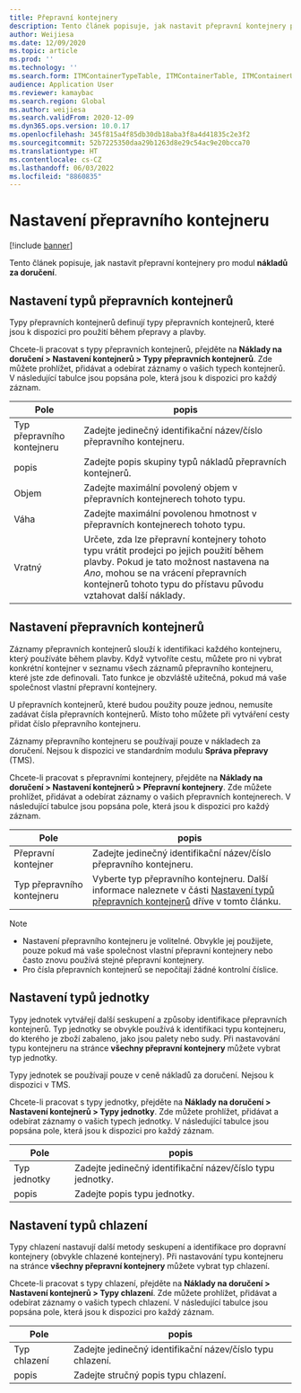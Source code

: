 ```yaml
---
title: Přepravní kontejnery
description: Tento článek popisuje, jak nastavit přepravní kontejnery pro modul nákladů za doručení.
author: Weijiesa
ms.date: 12/09/2020
ms.topic: article
ms.prod: ''
ms.technology: ''
ms.search.form: ITMContainerTypeTable, ITMContainerTable, ITMContainerUnitTypeTable, ITMRefrigerationTypeTable, ITMContainersListPage, ITMContainers
audience: Application User
ms.reviewer: kamaybac
ms.search.region: Global
ms.author: weijiesa
ms.search.validFrom: 2020-12-09
ms.dyn365.ops.version: 10.0.17
ms.openlocfilehash: 345f815a4f85db30db18aba3f8a4d41835c2e3f2
ms.sourcegitcommit: 52b7225350daa29b1263d8e29c54ac9e20bcca70
ms.translationtype: HT
ms.contentlocale: cs-CZ
ms.lasthandoff: 06/03/2022
ms.locfileid: "8860835"
---
```

# <a name="shipping-container-setup"></a>Nastavení přepravního kontejneru

[!include [banner](../../includes/banner.md)]

Tento článek popisuje, jak nastavit přepravní kontejnery pro modul **nákladů za doručení**.

## <a name="set-up-shipping-container-types"></a><a id="shipping-container-types"></a>Nastavení typů přepravních kontejnerů

Typy přepravních kontejnerů definují typy přepravních kontejnerů, které jsou k dispozici pro použití během přepravy a plavby.

Chcete-li pracovat s typy přepravních kontejnerů, přejděte na **Náklady na doručení \> Nastavení kontejnerů \> Typy přepravních kontejnerů**. Zde můžete prohlížet, přidávat a odebírat záznamy o vašich typech kontejnerů. V následující tabulce jsou popsána pole, která jsou k dispozici pro každý záznam.

| Pole | popis |
|---|---|
| Typ přepravního kontejneru | Zadejte jedinečný identifikační název/číslo přepravního kontejneru. |
| popis | Zadejte popis skupiny typů nákladů přepravních kontejnerů. |
| Objem | Zadejte maximální povolený objem v přepravních kontejnerech tohoto typu. |
| Váha | Zadejte maximální povolenou hmotnost v přepravních kontejnerech tohoto typu. |
| Vratný | Určete, zda lze přepravní kontejnery tohoto typu vrátit prodejci po jejich použití během plavby. Pokud je tato možnost nastavena na *Ano*, mohou se na vrácení přepravních kontejnerů tohoto typu do přístavu původu vztahovat další náklady. |

## <a name="set-up-shipping-containers"></a>Nastavení přepravních kontejnerů

Záznamy přepravních kontejnerů slouží k identifikaci každého kontejneru, který používáte během plavby. Když vytvoříte cestu, můžete pro ni vybrat konkrétní kontejner v seznamu všech záznamů přepravního kontejneru, které jste zde definovali. Tato funkce je obzvláště užitečná, pokud má vaše společnost vlastní přepravní kontejnery.

U přepravních kontejnerů, které budou použity pouze jednou, nemusíte zadávat čísla přepravních kontejnerů. Místo toho můžete při vytváření cesty přidat číslo přepravního kontejneru.

Záznamy přepravního kontejneru se používají pouze v nákladech za doručení. Nejsou k dispozici ve standardním modulu **Správa přepravy** (TMS).

Chcete-li pracovat s přepravními kontejnery, přejděte na **Náklady na doručení \> Nastavení kontejnerů \> Přepravní kontejnery**. Zde můžete prohlížet, přidávat a odebírat záznamy o vašich přepravních kontejnerech. V následující tabulce jsou popsána pole, která jsou k dispozici pro každý záznam.

| Pole | popis |
|---|---|
| Přepravní kontejner | Zadejte jedinečný identifikační název/číslo přepravního kontejneru. |
| Typ přepravního kontejneru | Vyberte typ přepravního kontejneru. Další informace naleznete v části [Nastavení typů přepravních kontejnerů](#shipping-container-types) dříve v tomto článku. |

> [!NOTE]
> - Nastavení přepravního kontejneru je volitelné. Obvykle jej použijete, pouze pokud má vaše společnost vlastní přepravní kontejnery nebo často znovu používá stejné přepravní kontejnery.
> - Pro čísla přepravních kontejnerů se nepočítají žádné kontrolní číslice.

## <a name="set-up-unit-types"></a><a name="unit-types"></a>Nastavení typů jednotky

Typy jednotek vytvářejí další seskupení a způsoby identifikace přepravních kontejnerů. Typ jednotky se obvykle používá k identifikaci typu kontejneru, do kterého je zboží zabaleno, jako jsou palety nebo sudy. Při nastavování typu kontejneru na stránce **všechny přepravní kontejnery** můžete vybrat typ jednotky.

Typy jednotek se používají pouze v ceně nákladů za doručení. Nejsou k dispozici v TMS.

Chcete-li pracovat s typy jednotky, přejděte na **Náklady na doručení \> Nastavení kontejnerů \> Typy jednotky**. Zde můžete prohlížet, přidávat a odebírat záznamy o vašich typech jednotky. V následující tabulce jsou popsána pole, která jsou k dispozici pro každý záznam.

| Pole | popis |
|---|---|
| Typ jednotky | Zadejte jedinečný identifikační název/číslo typu jednotky. |
| popis | Zadejte popis typu jednotky. |

## <a name="set-up-refrigeration-types"></a><a name="refrigeration-types"></a>Nastavení typů chlazení

Typy chlazení nastavují další metody seskupení a identifikace pro dopravní kontejnery (obvykle chlazené kontejnery). Při nastavování typu kontejneru na stránce **všechny přepravní kontejnery** můžete vybrat typ chlazení.

Chcete-li pracovat s typy chlazení, přejděte na **Náklady na doručení \> Nastavení kontejnerů \> Typy chlazení**. Zde můžete prohlížet, přidávat a odebírat záznamy o vašich typech chlazení. V následující tabulce jsou popsána pole, která jsou k dispozici pro každý záznam.

| Pole | popis |
|---|---|
| Typ chlazení | Zadejte jedinečný identifikační název/číslo typu chlazení. |
| popis | Zadejte stručný popis typu chlazení. |
